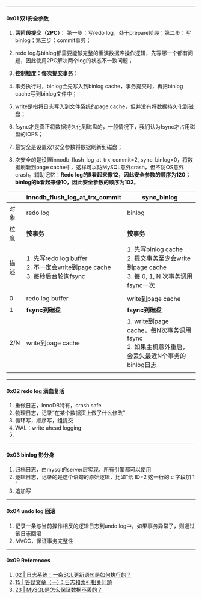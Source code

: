 

---

#### 0x01 双1安全参数



1. **两阶段提交（2PC）**： 第一步：写redo log，处于prepare阶段；第二步：写binlog；第三步：commit事务；
2. redo log与binlog都需要能够完整的重演数据库操作逻辑，先写哪一个都有问题，因此使用2PC解决两个log的状态不一致问题；
3. **控制粒度：每次提交事务**；



1. 事务执行时，binlog会先写入到binlog cache，事务提交时，再把binlog cache写到binlog文件中；
2. write是指将日志写入到文件系统的page cache，但并没有将数据持久化到磁盘；
3. fsync才是真正将数据持久化到磁盘的，一般情况下，我们认为fsync才占用磁盘的IOPS；
4. 最安全是设置双1安全参数将数据刷新到磁盘；
5. 次安全的是设置innodb_flush_log_at_trx_commit=2, sync_binlog=0，将数据刷新到page cache中，这样可以防MySQL意外crash，但不防OS意外crash。辅助记忆：**Redo log的R看起来像12，因此安全参数的顺序为120；binlog的b看起来像10，因此安全参数的顺序为102**。



|      | innodb_flush_log_at_trx_commit                               | sync_binlog                                                  |
| ---- | :----------------------------------------------------------- | ------------------------------------------------------------ |
| 对象 | redo log                                                     | binlog                                                       |
| 粒度 | **按事务**                                                   | **按事务**                                                   |
| 描述 | 1. 先写redo log buffer<br />2. 不一定会write到page cache<br />3. 每秒后台轮询fsync | 1. 先写binlog cache<br />2. 提交事务至少会write到page cache<br />3. 每 0, 1, N 次事务调用fsync一次 |
|      |                                                              |                                                              |
| 0    | redo log buffer                                              | write到page cache                                            |
| 1    | **fsync到磁盘**                                              | **fsync到磁盘**                                              |
| 2/N  | write到page cache                                            | 1. write到page cache，每N次事务调用fsync<br />2. 如果主机意外重启，会丢失最近N个事务的binlog日志 |
|      |                                                              |                                                              |



---

#### 0x02 redo  log 满血复活

1. 重做日志，InnoDB特有，crash safe
2. 物理日志，记录“在某个数据页上做了什么修改”
3. 循环写，顺序写，组提交
4. WAL：write ahead logging
5. 



----

#### 0x03 binlog  影分身

1. 归档日志，由mysql的server层实现，所有引擎都可以使用
2. 逻辑日志，记录的是这个语句的原始逻辑，比如“给 ID=2 这一行的 c 字段加 1 ”
3. 追加写



----

#### 0x04 undo log 回滚

1. 记录一条与当前操作相反的逻辑日志到undo log中，如果事务异常了，则通过该日志回滚
2. MVCC，保证事务完整性





----

#### 0x09 References

1. [02 | 日志系统：一条SQL更新语句是如何执行的？](https://time.geekbang.org/column/article/68633)
2. [15 | 答疑文章（一）：日志和索引相关问题](https://time.geekbang.org/column/article/73161)
3. [23 | MySQL是怎么保证数据不丢的？](https://time.geekbang.org/column/article/76161)

